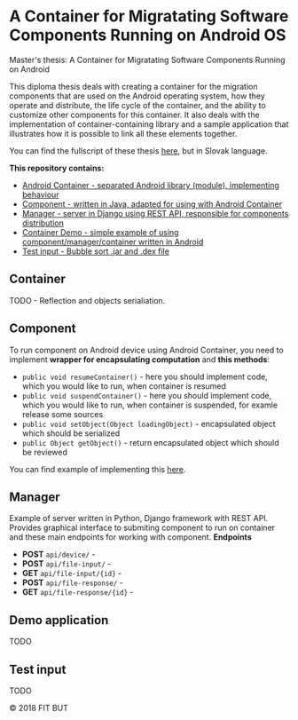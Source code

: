 # A Container for Migratating Software Components Running on Android OS
Master's thesis: A Container for Migratating Software Components Running on Android

This diploma thesis deals with creating a container for the migration components that are used on the Android operating system, how they operate and distribute, the life cycle of the container, and the ability to customize other components for this container. It also deals with the implementation of container-containing library and a sample application that illustrates how it is possible to link all these elements together.

You can find the fullscript of these thesis [here](https://github.com/Vlado24/Container_for_migrating_software_components/blob/master/projekt.pdf), but in Slovak language.

**This repository contains:**
* [Android Container - separated Android library (module), implementing behaviour](#container)
* [Component - written in Java, adapted for using with Android Container](#component)
* [Manager - server in Django using REST API, responsible for components distribution](#manager)
* [Container Demo - simple example of using component/manager/container written in Android](#demo-application)
* [Test input - Bubble sort .jar and .dex file](#test-input)

## Container
TODO - Reflection and objects serialiation.

## Component
To run component on Android device using Android Container, you need to implement **wrapper for encapsulating computation** and **this methods**:
* ```public void resumeContainer()``` - here you should implement code, which you would like to run, when container is resumed
* ```public void suspendContainer()``` - here you should implement code, which you would like to run, when container is suspended, for examle release some sources
* ```public void setObject(Object loadingObject)``` - encapsulated object which should be serialized
* ```public Object getObject()``` - return encapsulated object which should be reviewed

You can find example of implementing this [here](https://github.com/Vlado24/Container_for_migrating_software_components/tree/master/BubbleSort/src/cz/vutbr/fit/stud/xscesn00).

## Manager
Example of server written in Python, Django framework with REST API. Provides graphical interface to submiting component to run on container and these main endpoints for working with component.
**Endpoints**
* **POST** `api/device/` -
* **POST** `api/file-input/` -
* **GET** `api/file-input/{id}` -
* **POST** `api/file-response/` - 
* **GET** `api/file-response/{id}` -


## Demo application
TODO

## Test input
TODO





© 2018 FIT BUT
